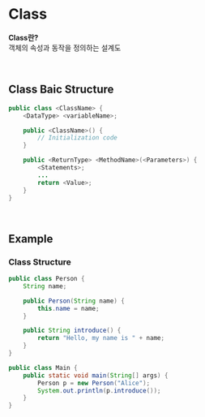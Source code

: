 # Class
**Class란?** <br>
객체의 속성과 동작을 정의하는 설계도

<br>

## Class Baic Structure
```java
public class <ClassName> {
    <DataType> <variableName>;

    public <ClassName>() {
        // Initialization code
    }

    public <ReturnType> <MethodName>(<Parameters>) {
        <Statements>;
        ...
        return <Value>;
    }
}
```

<br>

## Example
### Class Structure
```java
public class Person {
    String name;

    public Person(String name) {
        this.name = name;
    }

    public String introduce() {
        return "Hello, my name is " + name;
    }
}
```
```java
public class Main {
    public static void main(String[] args) {
        Person p = new Person("Alice");
        System.out.println(p.introduce());
    }
}
```
